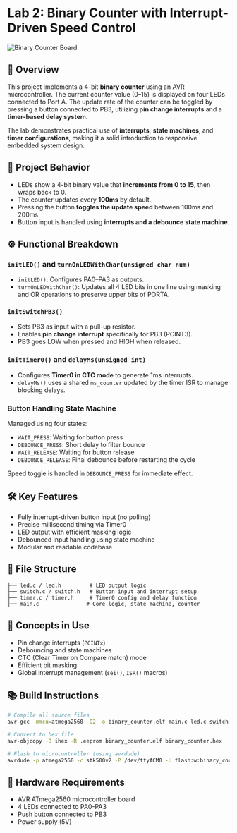 # Lab 2: Binary Counter with Interrupt-Driven Speed Control

![Binary Counter Board](https://github.com/user-attachments/assets/17f0c9b1-890f-472c-a77a-7557a210cae5)

## 🔧 Overview

This project implements a 4-bit **binary counter** using an AVR microcontroller. The current counter value (0–15) is displayed on four LEDs connected to Port A. The update rate of the counter can be toggled by pressing a button connected to PB3, utilizing **pin change interrupts** and a **timer-based delay system**.

The lab demonstrates practical use of **interrupts**, **state machines**, and **timer configurations**, making it a solid introduction to responsive embedded system design.

## 🎯 Project Behavior

* LEDs show a 4-bit binary value that **increments from 0 to 15**, then wraps back to 0.
* The counter updates every **100ms** by default.
* Pressing the button **toggles the update speed** between 100ms and 200ms.
* Button input is handled using **interrupts and a debounce state machine**.

## ⚙️ Functional Breakdown

### `initLED()` and `turnOnLEDWithChar(unsigned char num)`
* `initLED()`: Configures PA0–PA3 as outputs.
* `turnOnLEDWithChar()`: Updates all 4 LED bits in one line using masking and OR operations to preserve upper bits of PORTA.

### `initSwitchPB3()`
* Sets PB3 as input with a pull-up resistor.
* Enables **pin change interrupt** specifically for PB3 (PCINT3).
* PB3 goes LOW when pressed and HIGH when released.

### `initTimer0()` and `delayMs(unsigned int)`
* Configures **Timer0 in CTC mode** to generate 1ms interrupts.
* `delayMs()` uses a shared `ms_counter` updated by the timer ISR to manage blocking delays.

### Button Handling State Machine
Managed using four states:
* `WAIT_PRESS`: Waiting for button press
* `DEBOUNCE_PRESS`: Short delay to filter bounce
* `WAIT_RELEASE`: Waiting for button release
* `DEBOUNCE_RELEASE`: Final debounce before restarting the cycle

Speed toggle is handled in `DEBOUNCE_PRESS` for immediate effect.

## 🛠️ Key Features

* Fully interrupt-driven button input (no polling)
* Precise millisecond timing via Timer0
* LED output with efficient masking logic
* Debounced input handling using state machine
* Modular and readable codebase

## 📁 File Structure

```
├── led.c / led.h         # LED output logic
├── switch.c / switch.h   # Button input and interrupt setup
├── timer.c / timer.h     # Timer0 config and delay function
├── main.c               # Core logic, state machine, counter
```

## 🧠 Concepts in Use

* Pin change interrupts (`PCINTx`)
* Debouncing and state machines
* CTC (Clear Timer on Compare match) mode
* Efficient bit masking
* Global interrupt management (`sei()`, `ISR()` macros)

## 📚 Build Instructions

```bash
# Compile all source files
avr-gcc -mmcu=atmega2560 -O2 -o binary_counter.elf main.c led.c switch.c timer.c

# Convert to hex file
avr-objcopy -O ihex -R .eeprom binary_counter.elf binary_counter.hex

# Flash to microcontroller (using avrdude)
avrdude -p atmega2560 -c stk500v2 -P /dev/ttyACM0 -U flash:w:binary_counter.hex
```

## 🔌 Hardware Requirements

* AVR ATmega2560 microcontroller board
* 4 LEDs connected to PA0-PA3
* Push button connected to PB3
* Power supply (5V)
